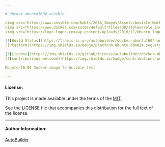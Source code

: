 ```yaml
---

# docker-ubuntu1604-ansible

<img src="https://www.ansible.com/hubfs/2016_Images/Assets/Ansible-Mark-Large-RGB-Pool.png?hsLang=en-us" width="10%" height="10%" alt="Ansible logo" align="right"/>
<img src="https://www.docker.com/sites/default/files/d8/styles/role_icon/public/2019-07/Moby-logo.png" width="13%" height="13%" alt="Docker logo" align="right"/>
<img src="https://logo-logos.com/wp-content/uploads/2016/11/Ubuntu_logo_icon.png" width="10%" height="10%" alt="Ubuntu logo" align="right"/>

[![Build Status](https://travis-ci.org/autobuilder/docker-ubuntu1604-ansible.svg?branch=master)](https://travis-ci.org/autobuilder/docker-ubuntu1604-ansible)
![Platform](https://img.shields.io/badge/platform-ubuntu-dd4814.svg?style=flat) 

[![License](https://img.shields.io/github/license/autobuilder/docker-ubuntu1604-ansible)](https://opensource.org/licenses/MIT)
[![contributions welcome](https://img.shields.io/badge/contributions-welcome-brightgreen.svg?style=flat)](https://github.com/autobuilder/docker-ubuntu1604-ansible/issues)

Ubuntu-16.04 Docker image fo Ansible test

---
```


#### License:

This project is made available under the terms of the [MIT][mit].

See the [LICENSE][license] file that accompanies this distribution for the full text of the license.

---

#### Author Information:

[AutoBuilder][autobuilder]

[kitchenci]: https://kitchen.ci
[mit]: https://opensource.org/licenses/MIT
[license]: https://github.com/autobuilder/docker-ubuntu1604-ansible/blob/master/LICENSE
[autobuilder]: https://github.com/autobuilder
[ansiblelint]: https://docs.ansible.com/ansible-lint/